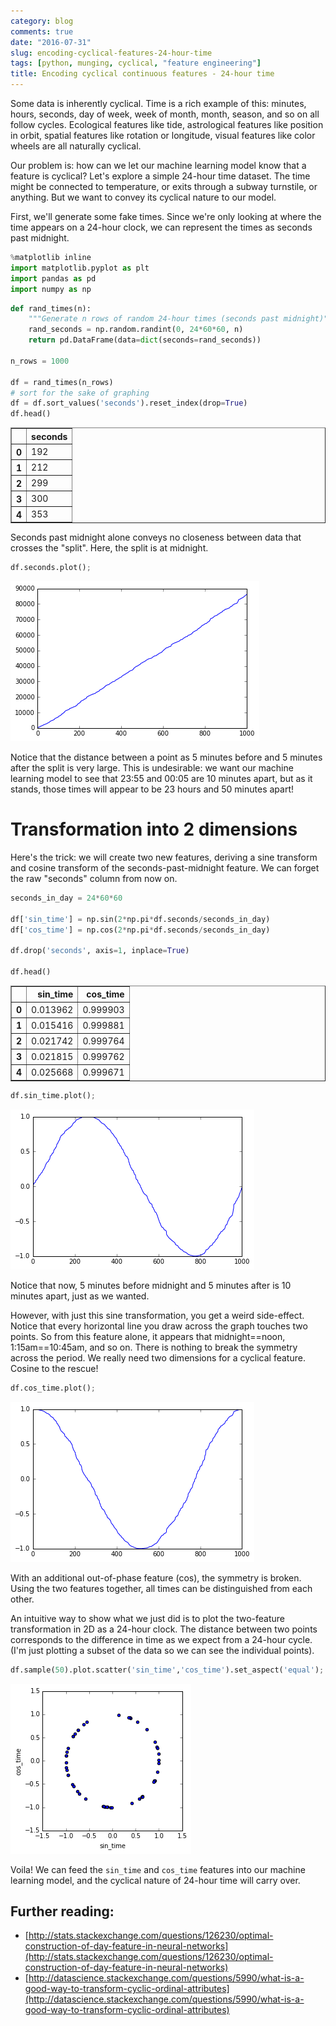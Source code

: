 ```yaml
---
category: blog
comments: true
date: "2016-07-31"
slug: encoding-cyclical-features-24-hour-time
tags: [python, munging, cyclical, "feature engineering"]
title: Encoding cyclical continuous features - 24-hour time
---
```


Some data is inherently cyclical. Time is a rich example of this: minutes, hours, seconds, day of week, week of month, month, season, and so on all follow cycles. Ecological features like tide, astrological features like position in orbit, spatial features like rotation or longitude, visual features like color wheels are all naturally cyclical.

Our problem is: how can we let our machine learning model know that a feature is cyclical? Let's explore a simple 24-hour time dataset. The time might be connected to temperature, or exits through a subway turnstile, or anything. But we want to convey its cyclical nature to our model.

First, we'll generate some fake times. Since we're only looking at where the time appears on a 24-hour clock, we can represent the times as seconds past midnight.

```python
%matplotlib inline
import matplotlib.pyplot as plt
import pandas as pd
import numpy as np
```

```python
def rand_times(n):
    """Generate n rows of random 24-hour times (seconds past midnight)"""
    rand_seconds = np.random.randint(0, 24*60*60, n)
    return pd.DataFrame(data=dict(seconds=rand_seconds))

n_rows = 1000

df = rand_times(n_rows)
# sort for the sake of graphing
df = df.sort_values('seconds').reset_index(drop=True)
df.head()
```

<div>
<table border="1" class="dataframe">
  <thead>
    <tr style="text-align: right;">
      <th></th>
      <th>seconds</th>
    </tr>
  </thead>
  <tbody>
    <tr>
      <th>0</th>
      <td>192</td>
    </tr>
    <tr>
      <th>1</th>
      <td>212</td>
    </tr>
    <tr>
      <th>2</th>
      <td>299</td>
    </tr>
    <tr>
      <th>3</th>
      <td>300</td>
    </tr>
    <tr>
      <th>4</th>
      <td>353</td>
    </tr>
  </tbody>
</table>
</div>

Seconds past midnight alone conveys no closeness between data that crosses the "split". Here, the split is at midnight.

```python
df.seconds.plot();
```

![png](../images/encoding-cyclical-features-24h-time/output_4_0.png)

Notice that the distance between a point as 5 minutes before and 5 minutes after the split is very large. This is undesirable: we want our machine learning model to see that 23:55 and 00:05 are 10 minutes apart, but as it stands, those times will appear to be 23 hours and 50 minutes apart!

# Transformation into 2 dimensions

Here's the trick: we will create two new features, deriving a sine transform and cosine transform of the seconds-past-midnight feature. We can forget the raw "seconds" column from now on.

```python
seconds_in_day = 24*60*60

df['sin_time'] = np.sin(2*np.pi*df.seconds/seconds_in_day)
df['cos_time'] = np.cos(2*np.pi*df.seconds/seconds_in_day)

df.drop('seconds', axis=1, inplace=True)

df.head()
```

<div>
<table border="1" class="dataframe">
  <thead>
    <tr style="text-align: right;">
      <th></th>
      <th>sin_time</th>
      <th>cos_time</th>
    </tr>
  </thead>
  <tbody>
    <tr>
      <th>0</th>
      <td>0.013962</td>
      <td>0.999903</td>
    </tr>
    <tr>
      <th>1</th>
      <td>0.015416</td>
      <td>0.999881</td>
    </tr>
    <tr>
      <th>2</th>
      <td>0.021742</td>
      <td>0.999764</td>
    </tr>
    <tr>
      <th>3</th>
      <td>0.021815</td>
      <td>0.999762</td>
    </tr>
    <tr>
      <th>4</th>
      <td>0.025668</td>
      <td>0.999671</td>
    </tr>
  </tbody>
</table>
</div>

```python
df.sin_time.plot();
```

![png](../images/encoding-cyclical-features-24h-time/output_8_0.png)

Notice that now, 5 minutes before midnight and 5 minutes after is 10 minutes apart, just as we wanted.

However, with just this sine transformation, you get a weird side-effect. Notice that every horizontal line you draw across the graph touches two points. So from this feature alone, it appears that midnight==noon, 1:15am==10:45am, and so on. There is nothing to break the symmetry across the period. We really need two dimensions for a cyclical feature. Cosine to the rescue!

```python
df.cos_time.plot();
```

![png](../images/encoding-cyclical-features-24h-time/output_10_0.png)

With an additional out-of-phase feature (cos), the symmetry is broken. Using the two features together, all times can be distinguished from each other.

An intuitive way to show what we just did is to plot the two-feature transformation in 2D as a 24-hour clock. The distance between two points corresponds to the difference in time as we expect from a 24-hour cycle. (I'm just plotting a subset of the data so we can see the individual points).

```python
df.sample(50).plot.scatter('sin_time','cos_time').set_aspect('equal');
```

![png](../images/encoding-cyclical-features-24h-time/output_12_0.png)

Voila! We can feed the `sin_time` and `cos_time` features into our machine learning model, and the cyclical nature of 24-hour time will carry over.

## Further reading:

- [http://stats.stackexchange.com/questions/126230/optimal-construction-of-day-feature-in-neural-networks](http://stats.stackexchange.com/questions/126230/optimal-construction-of-day-feature-in-neural-networks)
- [http://datascience.stackexchange.com/questions/5990/what-is-a-good-way-to-transform-cyclic-ordinal-attributes](http://datascience.stackexchange.com/questions/5990/what-is-a-good-way-to-transform-cyclic-ordinal-attributes)
